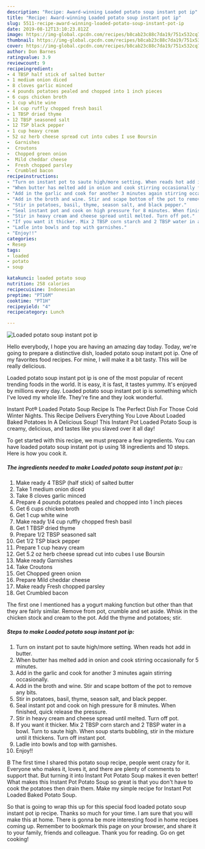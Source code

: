 ```yaml
---
description: "Recipe: Award-winning Loaded potato soup instant pot ip"
title: "Recipe: Award-winning Loaded potato soup instant pot ip"
slug: 5511-recipe-award-winning-loaded-potato-soup-instant-pot-ip
date: 2019-08-12T13:10:23.812Z
image: https://img-global.cpcdn.com/recipes/b8cab23c88c7da19/751x532cq70/loaded-potato-soup-instant-pot-ip-recipe-main-photo.jpg
thumbnail: https://img-global.cpcdn.com/recipes/b8cab23c88c7da19/751x532cq70/loaded-potato-soup-instant-pot-ip-recipe-main-photo.jpg
cover: https://img-global.cpcdn.com/recipes/b8cab23c88c7da19/751x532cq70/loaded-potato-soup-instant-pot-ip-recipe-main-photo.jpg
author: Don Barnes
ratingvalue: 3.9
reviewcount: 9
recipeingredient:
- 4 TBSP half stick of salted butter
- 1 medium onion diced
- 8 cloves garlic minced
- 4 pounds potatoes pealed and chopped into 1 inch pieces
- 6 cups chicken broth
- 1 cup white wine
- 14 cup ruffly chopped fresh basil
- 1 TBSP dried thyme
- 12 TBSP seasoned salt
- 12 TSP black pepper
- 1 cup heavy cream
- 52 oz herb cheese spread cut into cubes I use Boursin
-  Garnishes
-  Croutons
-  Chopped green onion
-  Mild cheddar cheese
-  Fresh chopped parsley
-  Crumbled bacon
recipeinstructions:
- "Turn on instant pot to saute high/more setting. When reads hot add in butter."
- "When butter has melted add in onion and cook stirring occasionally for 5 minutes."
- "Add in the garlic and cook for another 3 minutes again stirring occasionally."
- "Add in the broth and wine. Stir and scape bottom of the pot to remove any bits."
- "Stir in potatoes, basil, thyme, season salt, and black pepper."
- "Seal instant pot and cook on high pressure for 8 minutes. When finished, quick release the pressure."
- "Stir in heavy cream and cheese spread until melted. Turn off pot."
- "If you want it thicker. Mix 2 TBSP corn starch and 2 TBSP water in a bowl. Turn to saute high. When soup starts bubbling, stir in the mixture until it thickens. Turn off instant pot."
- "Ladle into bowls and top with garnishes."
- "Enjoy!!"
categories:
- Resep
tags:
- loaded
- potato
- soup

katakunci: loaded potato soup
nutrition: 258 calories
recipecuisine: Indonesian
preptime: "PT16M"
cooktime: "PT1H"
recipeyield: "4"
recipecategory: Lunch

---
```



![Loaded potato soup instant pot ip](https://img-global.cpcdn.com/recipes/b8cab23c88c7da19/751x532cq70/loaded-potato-soup-instant-pot-ip-recipe-main-photo.jpg)

Hello everybody, I hope you are having an amazing day today. Today, we're going to prepare a distinctive dish, loaded potato soup instant pot ip. One of my favorites food recipes. For mine, I will make it a bit tasty. This will be really delicious.

Loaded potato soup instant pot ip is one of the most popular of recent trending foods in the world. It is easy, it is fast, it tastes yummy. It's enjoyed by millions every day. Loaded potato soup instant pot ip is something which I've loved my whole life. They're fine and they look wonderful.

Instant Pot® Loaded Potato Soup Recipe Is The Perfect Dish For Those Cold Winter Nights. This Recipe Delivers Everything You Love About Loaded Baked Potatoes In A Delicious Soup! This Instant Pot Loaded Potato Soup is creamy, delicious, and tastes like you slaved over it all day!


To get started with this recipe, we must prepare a few ingredients. You can have loaded potato soup instant pot ip using 18 ingredients and 10 steps. Here is how you cook it.

##### The ingredients needed to make Loaded potato soup instant pot ip::

1. Make ready 4 TBSP (half stick) of salted butter
1. Take 1 medium onion diced
1. Take 8 cloves garlic minced
1. Prepare 4 pounds potatoes pealed and chopped into 1 inch pieces
1. Get 6 cups chicken broth
1. Get 1 cup white wine
1. Make ready 1/4 cup ruffly chopped fresh basil
1. Get 1 TBSP dried thyme
1. Prepare 1/2 TBSP seasoned salt
1. Get 1/2 TSP black pepper
1. Prepare 1 cup heavy cream
1. Get 5.2 oz herb cheese spread cut into cubes I use Boursin
1. Make ready  Garnishes
1. Take  Croutons
1. Get  Chopped green onion
1. Prepare  Mild cheddar cheese
1. Make ready  Fresh chopped parsley
1. Get  Crumbled bacon


The first one I mentioned has a yogurt making function but other than that they are fairly similar. Remove from pot, crumble and set aside. Whisk in the chicken stock and cream to the pot. Add the thyme and potatoes; stir. 

##### Steps to make Loaded potato soup instant pot ip:

1. Turn on instant pot to saute high/more setting. When reads hot add in butter.
1. When butter has melted add in onion and cook stirring occasionally for 5 minutes.
1. Add in the garlic and cook for another 3 minutes again stirring occasionally.
1. Add in the broth and wine. Stir and scape bottom of the pot to remove any bits.
1. Stir in potatoes, basil, thyme, season salt, and black pepper.
1. Seal instant pot and cook on high pressure for 8 minutes. When finished, quick release the pressure.
1. Stir in heavy cream and cheese spread until melted. Turn off pot.
1. If you want it thicker. Mix 2 TBSP corn starch and 2 TBSP water in a bowl. Turn to saute high. When soup starts bubbling, stir in the mixture until it thickens. Turn off instant pot.
1. Ladle into bowls and top with garnishes.
1. Enjoy!!


B The first time I shared this potato soup recipe, people went crazy for it. Everyone who makes it, loves it, and there are plenty of comments to support that. But turning it into Instant Pot Potato Soup makes it even better! What makes this Instant Pot Potato Soup so great is that you don&#39;t have to cook the potatoes then drain them. Make my simple recipe for Instant Pot Loaded Baked Potato Soup. 

So that is going to wrap this up for this special food loaded potato soup instant pot ip recipe. Thanks so much for your time. I am sure that you will make this at home. There is gonna be more interesting food in home recipes coming up. Remember to bookmark this page on your browser, and share it to your family, friends and colleague. Thank you for reading. Go on get cooking!
